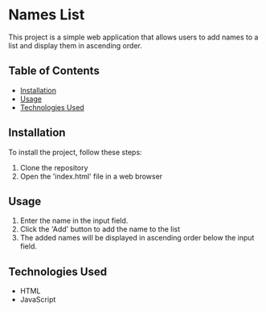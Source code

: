 # Names List

This project is a simple web application that allows users to add names to a list
and display them in ascending order.

## Table of Contents

- [Installation](#installation)
- [Usage](#usage)
- [Technologies Used](#technologies-used)

## Installation

To install the project, follow these steps:

1. Clone the repository
2. Open the 'index.html' file in a web browser

## Usage

1. Enter the name in the input field.
2. Click the 'Add' button to add the name to the list
3. The added names will be displayed in ascending order below the input field. 

## Technologies Used

- HTML
- JavaScript
